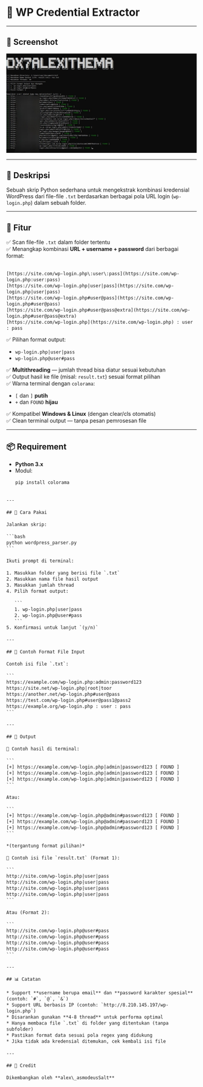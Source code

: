 # 🔐 WP Credential Extractor

---

## 📸 Screenshot  
![WP Credential Extractor Screenshot](https://raw.githubusercontent.com/alexithema1337/wordpress-parser/refs/heads/main/preview.png)  

---

## 📖 Deskripsi  

Sebuah skrip Python sederhana untuk mengekstrak kombinasi kredensial WordPress dari file-file `.txt` berdasarkan berbagai pola URL login (`wp-login.php`) dalam sebuah folder.

---

## 📌 Fitur

✅ Scan file-file `.txt` dalam folder tertentu  
✅ Menangkap kombinasi **URL + username + password** dari berbagai format:
```

[https://site.com/wp-login.php\:user\:pass](https://site.com/wp-login.php:user:pass)
[https://site.com/wp-login.php|user|pass](https://site.com/wp-login.php|user|pass)
[https://site.com/wp-login.php#user@pass](https://site.com/wp-login.php#user@pass)
[https://site.com/wp-login.php#user@pass@extra](https://site.com/wp-login.php#user@pass@extra)
[https://site.com/wp-login.php](https://site.com/wp-login.php) : user : pass

````

✅ Pilihan format output:
- `wp-login.php|user|pass`
- `wp-login.php@user#pass`

✅ **Multithreading** — jumlah thread bisa diatur sesuai kebutuhan  
✅ Output hasil ke file (misal: `result.txt`) sesuai format pilihan  
✅ Warna terminal dengan `colorama`:
- `[` dan `]` **putih**
- `+` dan `FOUND` **hijau**

✅ Kompatibel **Windows & Linux** (dengan clear/cls otomatis)  
✅ Clean terminal output — tanpa pesan pemrosesan file  

---

## 📦 Requirement

- **Python 3.x**
- Modul:
  ```bash
  pip install colorama
````

---

## 🚀 Cara Pakai

Jalankan skrip:

```bash
python wordpress_parser.py
```

Ikuti prompt di terminal:

1. Masukkan folder yang berisi file `.txt`
2. Masukkan nama file hasil output
3. Masukkan jumlah thread
4. Pilih format output:

   ```
   1. wp-login.php|user|pass
   2. wp-login.php@user#pass
   ```
5. Konfirmasi untuk lanjut `(y/n)`

---

## 📂 Contoh Format File Input

Contoh isi file `.txt`:

```
https://example.com/wp-login.php:admin:password123
https://site.net/wp-login.php|root|toor
https://another.net/wp-login.php#user@pass
https://test.com/wp-login.php#user@pass1@pass2
https://example.org/wp-login.php : user : pass
```

---

## 📜 Output

📌 Contoh hasil di terminal:

```
[+] https://example.com/wp-login.php|admin|password123 [ FOUND ]
[+] https://example.com/wp-login.php|admin|password123 [ FOUND ]
[+] https://example.com/wp-login.php|admin|password123 [ FOUND ]
```

Atau:

```
[+] https://example.com/wp-login.php@admin#password123 [ FOUND ]
[+] https://example.com/wp-login.php@admin#password123 [ FOUND ]
[+] https://example.com/wp-login.php@admin#password123 [ FOUND ]
```

*(tergantung format pilihan)*

📌 Contoh isi file `result.txt` (Format 1):

```
http://site.com/wp-login.php|user|pass
http://site.com/wp-login.php|user|pass
http://site.com/wp-login.php|user|pass
http://site.com/wp-login.php|user|pass
```

Atau (Format 2):

```
http://site.com/wp-login.php@user#pass
http://site.com/wp-login.php@user#pass
http://site.com/wp-login.php@user#pass
http://site.com/wp-login.php@user#pass
```

---

## 📊 Catatan

* Support **username berupa email** dan **password karakter spesial** (contoh: `#`, `@`, `&`)
* Support URL berbasis IP (contoh: `http://8.210.145.197/wp-login.php`)
* Disarankan gunakan **4-8 thread** untuk performa optimal
* Hanya membaca file `.txt` di folder yang ditentukan (tanpa subfolder)
* Pastikan format data sesuai pola regex yang didukung
* Jika tidak ada kredensial ditemukan, cek kembali isi file

---

## 📣 Credit

Dikembangkan oleh **alex\_asmodeusSalt**
